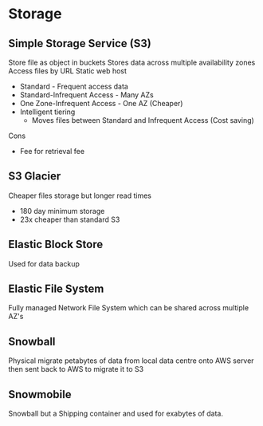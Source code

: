 # Storage

## Simple Storage Service (S3)

Store file as object in buckets
Stores data across multiple availability zones
Access files by URL
Static web host

- Standard - Frequent access data
- Standard-Infrequent Access - Many AZs
- One Zone-Infrequent Access - One AZ (Cheaper)
- Intelligent tiering
  - Moves files between Standard and Infrequent Access (Cost saving)

Cons

- Fee for retrieval fee

## S3 Glacier

Cheaper files storage but longer read times

- 180 day minimum storage
- 23x cheaper than standard S3

## Elastic Block Store

Used for data backup

## Elastic File System

Fully managed Network File System which can be shared across multiple AZ's

## Snowball

Physical migrate petabytes of data from local data centre onto AWS server then
sent back to AWS to migrate it to S3

## Snowmobile

Snowball but a Shipping container and used for exabytes of data.
